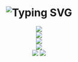<h1 align="center">
  <a>
    <img src="https://readme-typing-svg.herokuapp.com?font=Fira+Code&size=25&pause=1000&center=true&vCenter=true&width=435&separator=%3C&lines=std%3A%3Aprintln(%22Hello+World%22);+%3C%E6%AC%A2%E8%BF%8E%E6%9D%A5%E5%88%B0xwysyy%E4%B8%BB%E9%A1%B5!" alt="Typing SVG" /></a>
  </a>
</h1>
<div align="center">
  <img src="https://skillicons.dev/icons?i=c,cpp,py,vite,vue,html,css,js,docker,go,mysql,nginx,tailwind,github,latex,md,sublime,vscode&perline=9">
</div>
<div align="center">
    <img  src="https://github-readme-stats-git-masterrstaa-rickstaa.vercel.app/api/top-langs/?username=xwysyy&hide_title=true&hide_border=true&layout=compact&langs_count=6&text_color=000&icon_color=fff&bg_color=0,52fa5a,4dfcff,c64dff&theme=graywhite" />
</div>
<div align="center">
    <img src="https://badges.toozhao.com/badges/01J7BP7M40AD2F1DAR70H41QE0/blue.svg" />
</div>
<div align="center">
    <img  src="https://codeforces-readme-api.xwysyy.cn/api/card?username=kmsgk" /><br>
    <img  src="https://codeforces-readme-api.xwysyy.cn/api/badge?username=kmsgk" />
    <img  src="https://codeforces-readme-api.xwysyy.cn/api/badge?username=xwysyy" />
</div>
